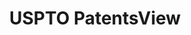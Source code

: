 ---
layout: default
bigquery: https://console.cloud.google.com/bigquery?p=patents-public-data&d=patentsview&page=dataset
citation: Attribution should be given to PatentsView for use, distribution, or derivative
  works.
code: https://github.com/CSSIP-AIR/PatentsView-Code-Snippets/
contributors: USPTO
cost: None
description: 'PatentsView includes US patent data including raw data (summaries, applications,
  pregrant applications), disambugations of inventors and assignees, and inventor
  gender estimates.  Also foreign priority data, # of figures and sheets, and government
  interest statements.'
documentation: https://patentsview.org/query/builder-faqs
last_edit: 04/09/2022, 03:16:46
location: https://patentsview.org/
maintained_by: USPTO
record_creation_timestamp: 12/2/2020 17:20:46
schema_fields:
- section
- lname
- rawinventor_id
- uuid
- state
- male
- fname
- level_three
- assignee_id
- disamb_inventor_id_20170808
- symbol_position
- application_id
- title
- rawlocation_id
- term_disclaimer
- county
- disamb_assignee_id_20200630
- subsection_id
- disamb_inventor_id_20171226
- _371_date
- term_grant
- disamb_assignee_id_20190312
- subgroup
- disamb_inventor_id_20171003
- disamb_inventor_id_20191231
- longitude
- disamb_assignee_id_20191008
- sector_title
- location_id
- lawyer_id
- variety
- field_id
- action_date
- organization
- name_last
- gi_statement
- disamb_assignee_id_20200331
- text
- disamb_inventor_id_20170307
- rel_id
- _102_date
- ipc_class
- subcategory_id
- citation_id
- classification_status
- num_sheets
- disamb_assignee_id_20191231
- doctype
- patent_id
- name_first
- dependent
- disamb_inventor_id_20200331
- date
- latitude
- mainclass_id
- designation
- classification_level
- disamb_assignee_id_20181127
- lapse_of_patent
- subgroup_id
- disamb_inventor_id_20200929
- latlong
- latin_name
- classification_value
- subclass
- num
- disamb_inventor_id_20190312
- city
- level_two
- filename
- disamb_assignee_id_20190820
- rule_47
- role
- type
- disamb_inventor_id_20200630
- doc_type
- disclaimer_date
- kind
- subclass_id
- contract_award_number
- main_group
- name
- applicant_type
- withdrawn
- deceased
- disamb_assignee_id_20200929
- country
- disamb_inventor_id_20191008
- num_figures
- f371_date
- length
- ipc_version_indicator
- disamb_inventor_id_20190820
- organization_id
- country_transformed
- disamb_inventor_id_20181127
- classification_data_source
- level_one
- disamb_inventor_id_20180528
- category_id
- group_id
- f102_date
- exemplary
- id
- publication_number
- section_id
- disamb_inventor_id_20201229
- state_fips
- field_title
- category
- reldocno
- series_code
- abstract
- inventor_id
- rawassignee_id
- num_claims
- sequence
- group
- number
- attribution_status
- male_flag
- term_extension
- relkind
- status
- county_fips
shortname: patentsview
tags:
- disambiguation
- United States
- gender
terms_of_use: Creative Commons Attribution 4.0 International License.
timeframe: 1963-1999
title: USPTO PatentsView
uuid: cf1780b1-e265-4e49-8d1d-83b9cfe0fd9a
---